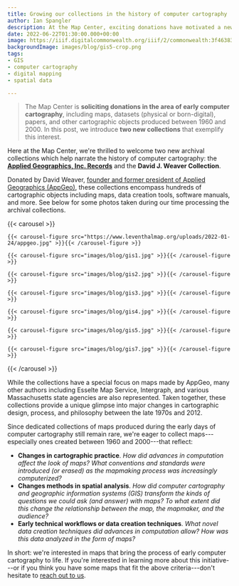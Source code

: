 ```yaml
---
title: Growing our collections in the history of computer cartography
author: Ian Spangler
description: At the Map Center, exciting donations have motivated a new collections interest
date: 2022-06-22T01:30:00.000+00:00
image: https://iiif.digitalcommonwealth.org/iiif/2/commonwealth:3f463831d/767,440,14004,6047/full/0/default.jpg
backgroundImage: images/blog/gis5-crop.png
tags:
- GIS
- computer cartography
- digital mapping
- spatial data

---
```


>The Map Center is **soliciting donations in the area of early computer cartography**, including maps, datasets (physical or born-digital), papers, and other cartographic objects produced between 1960 and 2000. In this post, we introduce **two new collections** that exemplify this interest.

Here at the Map Center, we're thrilled to welcome two new archival collections which help narrate the history of computer cartography: the **[Applied Geographics, Inc. Records](https://www.leventhalmap.org/collections/archival-collections/)** and the **David J. Weaver Collection**.

Donated by David Weaver, [founder and former president of Applied Geographics (AppGeo)](https://www.appgeo.com/tribute-to-a-benevolent-founder/), these collections encompass hundreds of cartographic objects including maps, data creation tools, software manuals, and more. See below for some photos taken during our time processing the archival collections. 

{{< carousel >}}

    {{< carousel-figure src="https://www.leventhalmap.org/uploads/2022-01-24/appgeo.jpg" >}}{{< /carousel-figure >}}
    
    {{< carousel-figure src="images/blog/gis1.jpg" >}}{{< /carousel-figure >}}

    {{< carousel-figure src="images/blog/gis2.jpg" >}}{{< /carousel-figure >}}

    {{< carousel-figure src="images/blog/gis3.jpg" >}}{{< /carousel-figure >}}

    {{< carousel-figure src="images/blog/gis4.jpg" >}}{{< /carousel-figure >}}

    {{< carousel-figure src="images/blog/gis5.jpg" >}}{{< /carousel-figure >}}

    {{< carousel-figure src="images/blog/gis7.jpg" >}}{{< /carousel-figure >}}

{{< /carousel >}}

While the collections have a special focus on maps made by AppGeo, many other authors including Esselte Map Service, Intergraph, and various Massachusetts state agencies are also represented. Taken together, these collections provide a unique glimpse into major changes in cartographic design, process, and philosophy between the late 1970s and 2012.

Since dedicated collections of maps produced during the early days of computer cartography still remain rare, we're eager to collect maps---especially ones created between 1960 and 2000---that reflect:

* **Changes in cartographic practice**. *How did advances in computation affect the look of maps? What conventions and standards were introduced (or erased) as the mapmaking process was increasingly computerized?*
* **Changes methods in spatial analysis**. *How did computer cartography and geographic information systems (GIS) transform the kinds of questions we could ask (and answer) with maps? To what extent did this change the relationship between the map, the mapmaker, and the audience?*
* **Early technical workflows or data creation techniques**. *What novel data creation techniques did advances in computation allow? How was this data analyzed in the form of maps?*

In short: we're interested in maps that bring the process of early computer cartography to life. If you're interested in learning more about this initiative---or if you think you have some maps that fit the above criteria---don't hesitate to [reach out to us](https://www.leventhalmap.org/research/geospatial/).